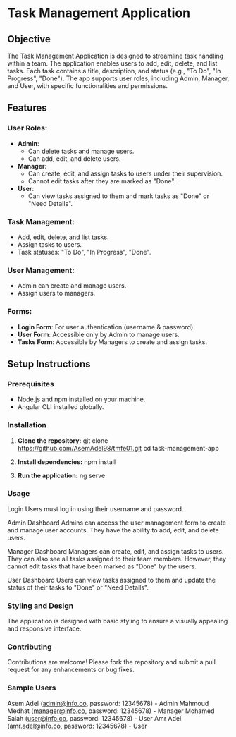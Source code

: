 # Task Management Application

## Objective

The Task Management Application is designed to streamline task handling within a team. The application enables users to add, edit, delete, and list tasks. Each task contains a title, description, and status (e.g., "To Do", "In Progress", "Done"). The app supports user roles, including Admin, Manager, and User, with specific functionalities and permissions.

## Features

### User Roles:
- **Admin**:
  - Can delete tasks and manage users.
  - Can add, edit, and delete users.
- **Manager**:
  - Can create, edit, and assign tasks to users under their supervision.
  - Cannot edit tasks after they are marked as "Done".
- **User**:
  - Can view tasks assigned to them and mark tasks as "Done" or "Need Details".

### Task Management:
- Add, edit, delete, and list tasks.
- Assign tasks to users.
- Task statuses: "To Do", "In Progress", "Done".

### User Management:
- Admin can create and manage users.
- Assign users to managers.

### Forms:
- **Login Form**: For user authentication (username & password).
- **User Form**: Accessible only by Admin to manage users.
- **Tasks Form**: Accessible by Managers to create and assign tasks.

## Setup Instructions

### Prerequisites

- Node.js and npm installed on your machine.
- Angular CLI installed globally.

### Installation

1. **Clone the repository:**
   git clone https://github.com/AsemAdel98/tmfe01.git
   cd task-management-app

2. **Install dependencies:**
   npm install
   

3. **Run the application:**
   ng serve
   
### Usage
Login
Users must log in using their username and password.

Admin Dashboard
Admins can access the user management form to create and manage user accounts. They have the ability to add, edit, and delete users.

Manager Dashboard
Managers can create, edit, and assign tasks to users. They can also see all tasks assigned to their team members. However, they cannot edit tasks that have been marked as "Done" by the users.

User Dashboard
Users can view tasks assigned to them and update the status of their tasks to "Done" or "Need Details".

### Styling and Design
The application is designed with basic styling to ensure a visually appealing and responsive interface.

### Contributing
Contributions are welcome! Please fork the repository and submit a pull request for any enhancements or bug fixes.

### Sample Users
Asem Adel (admin@info.co, password: 12345678) - Admin
Mahmoud Medhat (manager@info.co, password: 12345678) - Manager
Mohamed Salah (user@info.co, password: 12345678) - User
Amr Adel (amr.adel@info.co, password: 12345678) - User

